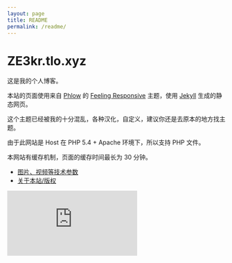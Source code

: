 ```yaml
---
layout: page
title: README
permalink: /readme/
---
```

ZE3kr.tlo.xyz
===============
这是我的个人博客。

本站的页面使用来自 [Phlow](http://phlow.de/) 的 [Feeling Responsive](http://phlow.github.io/feeling-responsive/) 主题，使用 [Jekyll](http://jekyllrb.com/) 生成的静态网页。

这个主题已经被我的十分混乱，各种汉化，自定义，建议你还是去原本的地方找主题。

由于此网站是 Host 在 PHP 5.4 + Apache 环境下，所以支持 PHP 文件。

本网站有缓存机制，页面的缓存时间最长为 30 分钟。

+ [图片、视频等技术参数](https://ze3kr.tlo.xyz/specs/)
+ [关于本站/版权](https://ze3kr.tlo.xyz/about/)

![Analytics](https://url.tlo.network/piwik.php?idsite=1&rec=1)
